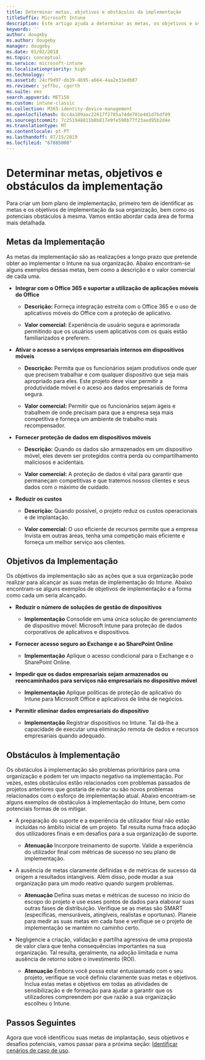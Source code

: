 ```yaml
---
title: Determinar metas, objetivos e obstáculos da implementação
titleSuffix: Microsoft Intune
description: Este artigo ajuda a determinar as metas, os objetivos e os obstáculos da implementação para uma implementação apenas na cloud do Microsoft Intune.
keywords: ''
author: dougeby
ms.author: dougeby
manager: dougeby
ms.date: 01/02/2018
ms.topic: conceptual
ms.service: microsoft-intune
ms.localizationpriority: high
ms.technology: ''
ms.assetid: 24cf9d97-db39-4b95-a664-4aa2e33edb87
ms.reviewer: jeffbu, cgerth
ms.suite: ems
search.appverid: MET150
ms.custom: intune-classic
ms.collection: M365-identity-device-management
ms.openlocfilehash: 8cc4a109aac22617f2785a74de701e4d1d7bdf09
ms.sourcegitcommit: 7c251948811b8b817e9fe590b77f23aed95b2d4e
ms.translationtype: MT
ms.contentlocale: pt-PT
ms.lasthandoff: 07/15/2019
ms.locfileid: "67885008"
---
```

# <a name="determine-deployment-goals-objectives-and-challenges"></a>Determinar metas, objetivos e obstáculos da implementação

Para criar um bom plano de implementação, primeiro tem de identificar as metas e os objetivos de implementação da sua organização, bem como os potenciais obstáculos à mesma. Vamos então abordar cada área de forma mais detalhada.

## <a name="deployment-goals"></a>Metas da Implementação

As metas da implementação são as realizações a longo prazo que pretende obter ao implementar o Intune na sua organização. Abaixo encontram-se alguns exemplos dessas metas, bem como a descrição e o valor comercial de cada uma.

- **Integrar com o Office 365 e suportar a utilização de aplicações móveis do Office**

  - **Descrição:** Forneça integração estreita com o Office 365 e o uso de aplicativos móveis do Office com a proteção de aplicativo.

  - **Valor comercial:** Experiência de usuário segura e aprimorada permitindo que os usuários usem aplicativos com os quais estão familiarizados e preferem.

- **Ativar o acesso a serviços empresariais internos em dispositivos móveis**

  - **Descrição:** Permita que os funcionários sejam produtivos onde quer que precisem trabalhar e com qualquer dispositivo que seja mais apropriado para eles. Este projeto deve visar permitir a produtividade móvel e o aceso aos dados empresariais de forma segura.

  - **Valor comercial:** Permitir que os funcionários sejam ágeis e trabalhem de onde precisam para que a empresa seja mais competitiva e forneça um ambiente de trabalho mais recompensador.

- **Fornecer proteção de dados em dispositivos móveis**

  - **Descrição:** Quando os dados são armazenados em um dispositivo móvel, eles devem ser protegidos contra perda ou compartilhamento maliciosos e acidentais.

  - **Valor comercial:** A proteção de dados é vital para garantir que permaneçam competitivas e que tratemos nossos clientes e seus dados com o máximo de cuidado.

- **Reduzir os custos**

  - **Descrição:** Quando possível, o projeto reduz os custos operacionais e de implantação.

  - **Valor comercial:** O uso eficiente de recursos permite que a empresa Invista em outras áreas, tenha uma competição mais eficiente e forneça um melhor serviço aos clientes.

## <a name="deployment-objectives"></a>Objetivos da Implementação

Os objetivos da implementação são as ações que a sua organização pode realizar para alcançar as suas metas de implementação do Intune. Abaixo encontram-se alguns exemplos de objetivos de implementação e a forma como cada um seria alcançado.

- **Reduzir o número de soluções de gestão de dispositivos**

  - **Implementação** Consolide em uma única solução de gerenciamento de dispositivo móvel: Microsoft Intune para proteção de dados corporativos de aplicativos e dispositivos.

- **Fornecer acesso seguro ao Exchange e ao SharePoint Online**

  - **Implementação** Aplique o acesso condicional para o Exchange e o SharePoint Online.

- **Impedir que os dados empresariais sejam armazenados ou reencaminhados para serviços não empresariais no dispositivo móvel**

  - **Implementação** Aplique políticas de proteção de aplicativo do Intune para Microsoft Office e aplicativos de linha de negócios.

- **Permitir eliminar dados empresariais do dispositivo**

  - **Implementação** Registrar dispositivos no Intune. Tal dá-lhe a capacidade de executar uma eliminação remota de dados e recursos empresariais quando adequado.

## <a name="deployment-challenges"></a>Obstáculos à Implementação

Os obstáculos à implementação são problemas prioritários para uma organização e podem ter um impacto negativo na implementação. Por vezes, estes obstáculos estão relacionados com problemas passados de projetos anteriores que gostaria de evitar ou são novos problemas relacionados com o esforço de implementação atual. Abaixo encontram-se alguns exemplos de obstáculos à implementação do Intune, bem como potenciais formas de os mitigar.

- A preparação do suporte e a experiência de utilizador final não estão incluídas no âmbito inicial de um projeto. Tal resulta numa fraca adoção dos utilizadores finais e em desafios para a sua organização de suporte.

  - **Atenuação** Incorpore treinamento de suporte. Valide a experiência do utilizador final com métricas de sucesso no seu plano de implementação.

- A ausência de metas claramente definidas e de métricas de sucesso dá origem a resultados intangíveis. Além disso, pode mudar a sua organização para um modo reativo quando surgem problemas.

  - **Atenuação** Defina suas metas e métricas de sucesso no início do escopo do projeto e use esses pontos de dados para elaborar suas outras fases de distribuição. Verifique se as metas são SMART (específicas, mensuráveis, atingíveis, realistas e oportunas). Planeie para medir as suas metas em cada fase e verifique se o projeto de implementação se mantém no caminho certo.

- Negligencie a criação, validação e partilha agressiva de uma proposta de valor clara que tenha consequências importantes na sua organização. Tal resulta, geralmente, na adoção limitada e numa ausência de retorno sobre o investimento (ROI).

  - **Atenuação** Embora você possa estar entusiasmado com o seu projeto, verifique se você definiu claramente suas metas e objetivos. Inclua estas metas e objetivos em todas as atividades de sensibilização e de formação para ajudar a garantir que os utilizadores compreendem por que razão a sua organização escolheu o Intune.

## <a name="next-steps"></a>Passos Seguintes

Agora que você identificou suas metas de implantação, seus objetivos e desafios potenciais, vamos passar para a próxima seção: [Identificar cenários de caso de uso](planning-guide-scenarios.md).
